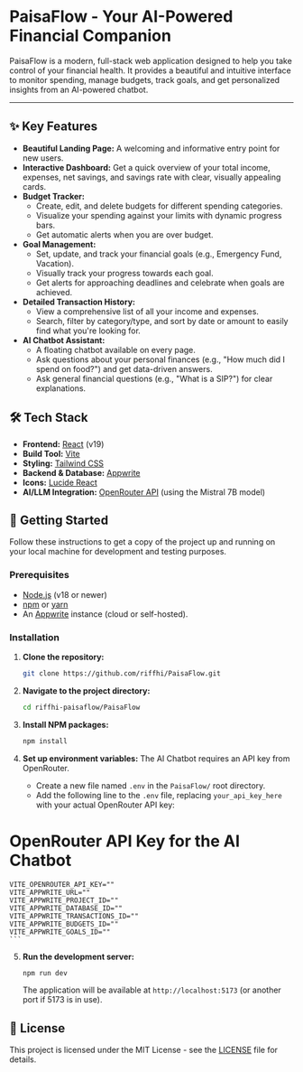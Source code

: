 # PaisaFlow - Your AI-Powered Financial Companion

PaisaFlow is a modern, full-stack web application designed to help you take control of your financial health. It provides a beautiful and intuitive interface to monitor spending, manage budgets, track goals, and get personalized insights from an AI-powered chatbot.

---

## ✨ Key Features

* **Beautiful Landing Page:** A welcoming and informative entry point for new users.
* **Interactive Dashboard:** Get a quick overview of your total income, expenses, net savings, and savings rate with clear, visually appealing cards.
* **Budget Tracker:**
    * Create, edit, and delete budgets for different spending categories.
    * Visualize your spending against your limits with dynamic progress bars.
    * Get automatic alerts when you are over budget.
* **Goal Management:**
    * Set, update, and track your financial goals (e.g., Emergency Fund, Vacation).
    * Visually track your progress towards each goal.
    * Get alerts for approaching deadlines and celebrate when goals are achieved.
* **Detailed Transaction History:**
    * View a comprehensive list of all your income and expenses.
    * Search, filter by category/type, and sort by date or amount to easily find what you're looking for.
* **AI Chatbot Assistant:**
    * A floating chatbot available on every page.
    * Ask questions about your personal finances (e.g., "How much did I spend on food?") and get data-driven answers.
    * Ask general financial questions (e.g., "What is a SIP?") for clear explanations.

## 🛠️ Tech Stack

* **Frontend:** [React](https://react.dev/) (v19)
* **Build Tool:** [Vite](https://vitejs.dev/)
* **Styling:** [Tailwind CSS](https://tailwindcss.com/)
* **Backend & Database:** [Appwrite](https://appwrite.io/)
* **Icons:** [Lucide React](https://lucide.dev/)
* **AI/LLM Integration:** [OpenRouter API](https://openrouter.ai/) (using the Mistral 7B model)

## 🚀 Getting Started

Follow these instructions to get a copy of the project up and running on your local machine for development and testing purposes.

### Prerequisites

* [Node.js](https://nodejs.org/en/) (v18 or newer)
* [npm](https://www.npmjs.com/) or [yarn](https://yarnpkg.com/)
* An [Appwrite](https://appwrite.io/) instance (cloud or self-hosted).

### Installation

1.  **Clone the repository:**
    ```sh
    git clone https://github.com/riffhi/PaisaFlow.git
    ```

2.  **Navigate to the project directory:**
    ```sh
    cd riffhi-paisaflow/PaisaFlow
    ```

3.  **Install NPM packages:**
    ```sh
    npm install
    ```

4.  **Set up environment variables:**
    The AI Chatbot requires an API key from OpenRouter.

    * Create a new file named `.env` in the `PaisaFlow/` root directory.
    * Add the following line to the `.env` file, replacing `your_api_key_here` with your actual OpenRouter API key:

   # OpenRouter API Key for the AI Chatbot
    VITE_OPENROUTER_API_KEY=""
    VITE_APPWRITE_URL=""
    VITE_APPWRITE_PROJECT_ID=""
    VITE_APPWRITE_DATABASE_ID=""
    VITE_APPWRITE_TRANSACTIONS_ID=""
    VITE_APPWRITE_BUDGETS_ID=""
    VITE_APPWRITE_GOALS_ID=""
    ```
5.  **Run the development server:**
    ```sh
    npm run dev
    ```
    The application will be available at `http://localhost:5173` (or another port if 5173 is in use).

## 📄 License
This project is licensed under the MIT License - see the [LICENSE](LICENSE) file for details.
